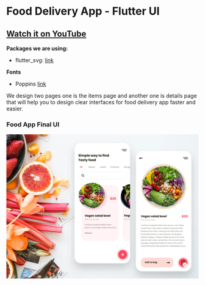 # Food Delivery App - Flutter UI

## [Watch it on YouTube](https://youtu.be/6hUSNDGkg1c)

**Packages we are using:**
* flutter_svg: [link](https://pub.dev/packages/flutter_svg)

**Fonts**
* Poppins [link](https://fonts.google.com/specimen/Poppins)

We design two pages one is the items page and another one is details page that will help you to design clear interfaces for food delivery app faster and easier.

### Food App Final UI
![App UI](/food_app.png)
